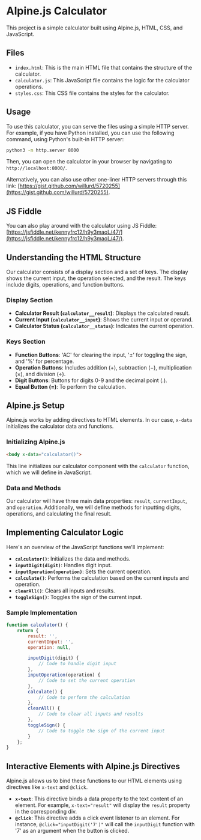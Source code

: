 # Alpine.js Calculator

This project is a simple calculator built using Alpine.js, HTML, CSS, and JavaScript.

## Files

- `index.html`: This is the main HTML file that contains the structure of the calculator.
- `calculator.js`: This JavaScript file contains the logic for the calculator operations.
- `styles.css`: This CSS file contains the styles for the calculator.

## Usage

To use this calculator, you can serve the files using a simple HTTP server. For example, if you have Python installed, you can use the following command, using Python's built-in HTTP server:

```bash
python3 -m http.server 8000
```

Then, you can open the calculator in your browser by navigating to `http://localhost:8000/`.

Alternatively, you can also use other one-liner HTTP servers through this link: [https://gist.github.com/willurd/5720255](https://gist.github.com/willurd/5720255).

## JS Fiddle

You can also play around with the calculator using JS Fiddle: [https://jsfiddle.net/kennyfrc12/h9y3maoL/47/](https://jsfiddle.net/kennyfrc12/h9y3maoL/47/).


## Understanding the HTML Structure
Our calculator consists of a display section and a set of keys. The display shows the current input, the operation selected, and the result. The keys include digits, operations, and function buttons.

### Display Section
- **Calculator Result (`calculator__result`)**: Displays the calculated result.
- **Current Input (`calculator__input`)**: Shows the current input or operand.
- **Calculator Status (`calculator__status`)**: Indicates the current operation.

### Keys Section
- **Function Buttons**: 'AC' for clearing the input, '±' for toggling the sign, and '%' for percentage.
- **Operation Buttons**: Includes addition (+), subtraction (−), multiplication (×), and division (÷).
- **Digit Buttons**: Buttons for digits 0-9 and the decimal point (.).
- **Equal Button (=)**: To perform the calculation.

## Alpine.js Setup
Alpine.js works by adding directives to HTML elements. In our case, `x-data` initializes the calculator data and functions.

### Initializing Alpine.js
```html
<body x-data="calculator()">
```
This line initializes our calculator component with the `calculator` function, which we will define in JavaScript.

### Data and Methods
Our calculator will have three main data properties: `result`, `currentInput`, and `operation`. Additionally, we will define methods for inputting digits, operations, and calculating the final result.

## Implementing Calculator Logic
Here's an overview of the JavaScript functions we'll implement:

- **`calculator()`**: Initializes the data and methods.
- **`inputDigit(digit)`**: Handles digit input.
- **`inputOperation(operation)`**: Sets the current operation.
- **`calculate()`**: Performs the calculation based on the current inputs and operation.
- **`clearAll()`**: Clears all inputs and results.
- **`toggleSign()`**: Toggles the sign of the current input.

### Sample Implementation
```javascript
function calculator() {
    return {
        result: '',
        currentInput: '',
        operation: null,

        inputDigit(digit) {
            // Code to handle digit input
        },
        inputOperation(operation) {
            // Code to set the current operation
        },
        calculate() {
            // Code to perform the calculation
        },
        clearAll() {
            // Code to clear all inputs and results
        },
        toggleSign() {
            // Code to toggle the sign of the current input
        }
    };
}
```

## Interactive Elements with Alpine.js Directives
Alpine.js allows us to bind these functions to our HTML elements using directives like `x-text` and `@click`.

- **`x-text`**: This directive binds a data property to the text content of an element. For example, `x-text="result"` will display the `result` property in the corresponding div.
- **`@click`**: This directive adds a click event listener to an element. For instance, `@click="inputDigit('7')"` will call the `inputDigit` function with '7' as an argument when the button is clicked.
